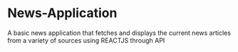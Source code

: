 # News-Application
A basic news application that fetches and displays the current news articles from a variety of sources using REACTJS through API
